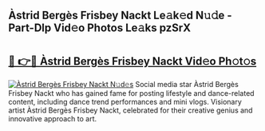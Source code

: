 ## Àstrid Bergès Frisbey Nackt Le𝚊k𝚎d N𝚞𝚍e - Part-Dlp Vid𝚎o Photos Le𝚊ks pzSrX

# <h2><a href="http://fb4xzem.evod.top/?m=%c3%80strid+Berg%c3%a8s+Frisbey+Nackt">🔗 👉🔴 Àstrid Bergès Frisbey Nackt Vid𝚎o Ph𝚘t𝚘s</a></h2>

[![Àstrid Bergès Frisbey Nackt N𝚞d𝚎s](https://i.imgur.com/8V9OHl7.gif)](http://fb4xzem.evod.top/?m=%c3%80strid+Berg%c3%a8s+Frisbey+Nackt)
Social media star Àstrid Bergès Frisbey Nackt who has gained fame for posting lifestyle and dance-related content, including dance trend performances and mini vlogs. Visionary artist Àstrid Bergès Frisbey Nackt, celebrated for their creative genius and innovative approach to art. 

